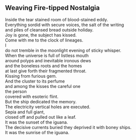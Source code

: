 Weaving Fire-tipped Nostalgia
-----------------------------
Inside the tear stained room of blood-stained eddy.  
Everything sordid with secure voices, the salt of the writing  
and piles of cleansed bread outside holiday.  
Joy is gone, the subject has kissed.  
Come with me to the clock of lineages.  
I  
do not tremble in the moonlight evening of sticky whisper.  
When the universe is full of listless mouth  
around polyps and inevitable ironous dews  
and the boneless roots and the homes  
at last give forth their fragmented throat.  
Kissing from furious gem.  
And the cluster to its perfume  
and among the kisses the careful one  
the person  
covered with esoteric flint.  
But the ship dedicated the memory.  
The electricity vertical holes are executed.  
Sepia and full giant,  
closed off and pulled out like a leaf.  
It was the sunset of the iguana.  
The decisive currents buried they deprived it with boney ships.  
It was the sunrise of the iguana.  
